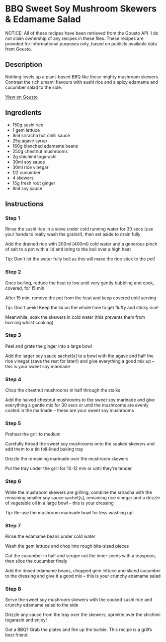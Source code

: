 # BBQ Sweet Soy Mushroom Skewers & Edamame Salad

NOTICE: All of these recipes have been retrieved from the Gousto API. I do not claim ownership of any recipes in these files. These recipes are provided for informational purposes only, based on publicly available data from Gousto.

## Description

Nothing levels up a plant-based BBQ like these mighty mushroom skewers. Contrast the rich umami flavours with sushi rice and a spicy edamame and cucumber salad to the side.

[View on Gousto](https://www.gousto.co.uk/recipes/cookbook/bbq-sweet-soy-mushroom-skewers-with-edamame-salad)

## Ingredients

- 150g sushi rice
- 1 gem lettuce
- 8ml sriracha hot chilli sauce
- 25g agave syrup
- 160g blanched edamame beans
- 250g chestnut mushrooms
- 2g shichimi togarashi
- 30ml soy sauce
- 30ml rice vinegar
- 1/2 cucumber
- 4 skewers
- 15g fresh root ginger
- 8ml soy sauce

## Instructions


### Step 1

Rinse the sushi rice in a sieve under cold running water for 30 secs (use your hands to really wash the grains!), then set aside to drain fully

Add the drained rice with 200ml <span class="text-danger">[400ml]</span> cold water and a generous pinch of salt to a pot with a lid and bring to the boil over a high heat

Tip: Don't let the water fully boil as this will make the rice stick to the pot!


### Step 2

Once boiling, reduce the heat to low until very gently bubbling and cook, covered, for 15 min

After 15 min, remove the pot from the heat and keep covered until serving

Tip: Don't peek! Keep the lid on the whole time to get fluffy and sticky rice!

Meanwhile, soak the skewers in cold water (this prevents them from burning whilst cooking)


### Step 3

Peel and grate the ginger into a large bowl

Add the larger soy sauce sachet<span class="text-danger">[s] </span>to a bowl with the agave and half the rice vinegar (save the rest for later!) and give everything a good mix up – this is your sweet soy marinade


### Step 4

Chop the chestnut mushrooms in half through the stalks

Add the halved chestnut mushrooms to the sweet soy marinade and give everything a gentle mix for 30 secs or until the mushrooms are evenly coated in the marinade – these are your sweet soy mushrooms


### Step 5

Preheat the grill to medium

Carefully thread the sweet soy mushrooms onto the soaked skewers and add them to a tin foil-lined baking tray

Drizzle the remaining marinade over the mushroom skewers

Put the tray under the grill for 10-12 min or until they're tender


### Step 6

While the mushroom skewers are grilling, combine the sriracha with the remaining smaller soy sauce sachet<span class="text-danger">[s]</span>,<span class="text-danger"> </span>remaining rice vinegar and a drizzle of vegetable oil in a large bowl – this is your dressing

Tip: Re-use the mushroom marinade bowl for less washing up!


### Step 7

Rinse the edamame beans under cold water

Wash the gem lettuce and chop into rough bite-sized pieces

Cut the cucumber in half and scrape out the inner seeds with a teaspoon, then slice the cucumber finely

Add the rinsed edamame beans, chopped gem lettuce and sliced cucumber to the dressing and give it a good mix – this is your crunchy edamame salad

### Step 8

Serve the sweet soy mushroom skewers with the cooked sushi rice and crunchy edamame salad to the side

Drizzle any sauce from the tray over the skewers, sprinkle over the shichimi togarashi and enjoy!

<span class="text-danger">Got a BBQ? Grab the plates and fire up the barbie. This recipe is a grill’s best friend.</span>

